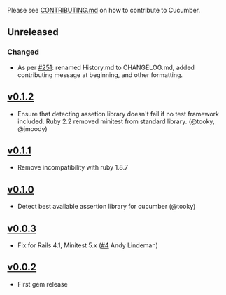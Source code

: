 Please see [CONTRIBUTING.md](https://github.com/cucumber/cucumber/blob/master/CONTRIBUTING.md) on how to contribute to Cucumber.

## Unreleased

### Changed

* As per [#251](https://github.com/cucumber/cucumber/issues/251): renamed History.md to CHANGELOG.md, added contributing message at beginning, and other formatting.


## [v0.1.2](https://github.com/cucumber/multi_test/compare/v0.1.1...v0.1.2)

* Ensure that detecting assetion library doesn't fail if no test framework
  included. Ruby 2.2 removed minitest from standard library. (@tooky, @jmoody)

## [v0.1.1](https://github.com/cucumber/multi_test/compare/v0.1.0...v0.1.1)

* Remove incompatibility with ruby 1.8.7

## [v0.1.0](https://github.com/cucumber/multi_test/compare/v0.0.3...v0.1.0)

* Detect best available assertion library for cucumber (@tooky)

## [v0.0.3](https://github.com/cucumber/multi_test/compare/v0.0.2...v0.0.3)

* Fix for Rails 4.1, Minitest 5.x ([#4](https://github.com/cucumber/multi_test/pull/4) Andy Lindeman)

## [v0.0.2](https://github.com/cucumber/multi_test/compare/bae4b700eb63cfb4e95f7acc35e25683f697905a...v0.0.2)

* First gem release

